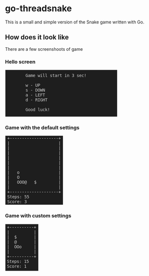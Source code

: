 # go-threadsnake

This is a small and simple version of the Snake game written with Go.

## How does it look like

There are a few screenshoots of game

### Hello screen
![Hello screen](img/help.png)

### Game with the default settings
![Hello screen](img/game-default.png)

### Game with custom settings
![Hello screen](img/game-custom.png)